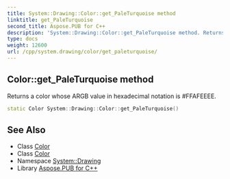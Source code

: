 ```yaml
---
title: System::Drawing::Color::get_PaleTurquoise method
linktitle: get_PaleTurquoise
second_title: Aspose.PUB for C++
description: 'System::Drawing::Color::get_PaleTurquoise method. Returns a color whose ARGB value in hexadecimal notation is #FFAFEEEE in C++.'
type: docs
weight: 12600
url: /cpp/system.drawing/color/get_paleturquoise/
---
```

## Color::get_PaleTurquoise method


Returns a color whose ARGB value in hexadecimal notation is #FFAFEEEE.

```cpp
static Color System::Drawing::Color::get_PaleTurquoise()
```

## See Also

* Class [Color](../)
* Class [Color](../)
* Namespace [System::Drawing](../../)
* Library [Aspose.PUB for C++](../../../)
